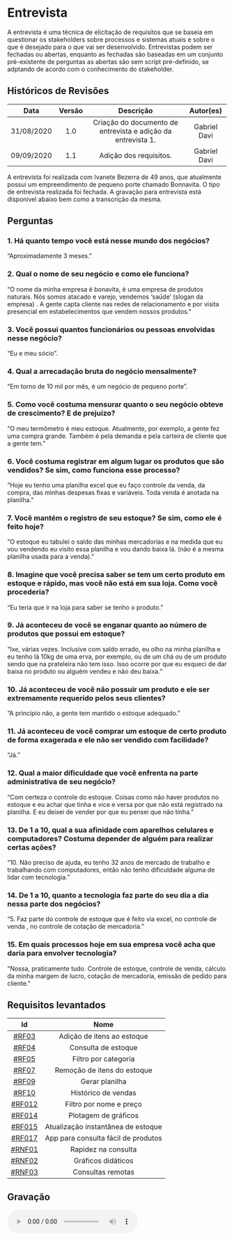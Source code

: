# Entrevista

A entrevista é uma técnica de elicitação de requisitos que se baseia em questionar os stakeholders sobre processos e sistemas atuais e sobre o que é desejado para o que vai ser desenvolvido. Entrevistas podem ser fechadas ou abertas, enquanto as fechadas são baseadas em um conjunto pré-existente de perguntas as abertas são sem script pré-definido, se adptando de acordo com o conhecimento do stakeholder.

## Históricos de Revisões

|    Data    | Versão |                          Descrição                           |  Autor(es)   |
| :--------: | :----: | :----------------------------------------------------------: | :----------: |
| 31/08/2020 |  1.0   | Criação do documento de entrevista e adição da entrevista 1. | Gabriel Davi |
| 09/09/2020 |  1.1   |                    Adição dos requisitos.                    | Gabriel Davi |

A entrevista foi realizada com Ivanete Bezerra de 49 anos, que atualmente possui um empreendimento de pequeno porte chamado Bonnavita. O tipo de entrevista realizada foi fechada. A gravação para entrevista está disponível abaixo bem como a transcrição da mesma.

## Perguntas

### 1. Há quanto tempo você está nesse mundo dos negócios?

“Aproximadamente 3 meses."

### 2. Qual o nome de seu negócio e como ele funciona?

“O nome da minha empresa é bonavita, é uma empresa de produtos naturais. Nós somos atacado e varejo, vendemos ‘saúde’ (slogan da empresa) . A gente capta cliente nas redes de relacionamento e por visita presencial em estabelecimentos que vendem nossos produtos."

### 3. Você possui quantos funcionários ou pessoas envolvidas nesse negócio?

“Eu e meu sócio”.

### 4. Qual a arrecadação bruta do negócio mensalmente?

“Em torno de 10 mil por mês, é um negócio de pequeno porte”.

### 5. Como você costuma mensurar quanto o seu negócio obteve de crescimento? E de prejuízo?

“O meu termômetro é meu estoque. Atualmente, por exemplo, a gente fez uma compra grande. Também é pela demanda e pela carteira de cliente que a gente tem.”

### 6. Você costuma registrar em algum lugar os produtos que são vendidos? Se sim, como funciona esse processo?

“Hoje eu tenho uma planilha excel que eu faço controle da venda, da compra, das minhas despesas fixas e variáveis. Toda venda é anotada na planilha."

### 7. Você mantém o registro de seu estoque? Se sim, como ele é feito hoje?

“O estoque eu tabulei o saldo das minhas mercadorias e na medida que eu vou vendendo eu visito essa planilha e vou dando baixa lá. (não é a mesma planilha usada para a venda).”

### 8. Imagine que você precisa saber se tem um certo produto em estoque e rápido, mas você não está em sua loja. Como você procederia?

“Eu teria que ir na loja para saber se tenho o produto.”

### 9. Já aconteceu de você se enganar quanto ao número de produtos que possui em estoque?

“Ixe, várias vezes. Inclusive com saldo errado, eu olho na minha planilha e eu tenho lá 10kg de uma erva, por exemplo, ou de um chá ou de um produto sendo que na prateleira não tem isso. Isso ocorre por que eu esqueci de dar baixa no produto ou alguém vendeu e não deu baixa.”

### 10. Já aconteceu de você não possuir um produto e ele ser extremamente requerido pelos seus clientes?

“A princípio não, a gente tem mantido o estoque adequado.”

### 11. Já aconteceu de você comprar um estoque de certo produto de forma exagerada e ele não ser vendido com facilidade?

“Já.”

### 12. Qual a maior dificuldade que você enfrenta na parte administrativa de seu negócio?

“Com certeza o controle do estoque. Coisas como não haver produtos no estoque e eu achar que tinha e vice e versa por que não está registrado na planilha. E eu deixei de vender por que eu pensei que não tinha.”

### 13. De 1 a 10, qual a sua afinidade com aparelhos celulares e computadores? Costuma depender de alguém para realizar certas ações?

“10. Não preciso de ajuda, eu tenho 32 anos de mercado de trabalho e trabalhando com computadores, então não tenho dificuldade alguma de lidar com tecnologia.”

### 14. De 1 a 10, quanto a tecnologia faz parte do seu dia a dia nessa parte dos negócios?

“5. Faz parte do controle de estoque que é feito via excel, no controle de venda , no controle de cotação de mercadoria.”

### 15. Em quais processos hoje em sua empresa você acha que daria para envolver tecnologia?

“Nossa, praticamente tudo. Controle de estoque, controle de venda, cálculo da minha margem de lucro, cotação de mercadoria, emissão de pedido para cliente.”

## Requisitos levantados

|                                     Id                                      |                Nome                 |
| :-------------------------------------------------------------------------: | :---------------------------------: |
|    [#RF03](Elicitation/RequisitosElicitados.md?id=requisitos-funcionais)    |     Adição de itens ao estoque      |
|    [#RF04](Elicitation/RequisitosElicitados.md?id=requisitos-funcionais)    |         Consulta de estoque         |
|    [#RF05](Elicitation/RequisitosElicitados.md?id=requisitos-funcionais)    |        Filtro por categoria         |
|    [#RF07](Elicitation/RequisitosElicitados.md?id=requisitos-funcionais)    |     Remoção de itens do estoque     |
|    [#RF09](Elicitation/RequisitosElicitados.md?id=requisitos-funcionais)    |           Gerar planilha            |
|    [#RF10](Elicitation/RequisitosElicitados.md?id=requisitos-funcionais)    |         Histórico de vendas         |
|   [#RF012](Elicitation/RequisitosElicitados.md?id=requisitos-funcionais)    |       Filtro por nome e preço       |
|   [#RF014](Elicitation/RequisitosElicitados.md?id=requisitos-funcionais)    |        Plotagem de gráficos         |
|   [#RF015](Elicitation/RequisitosElicitados.md?id=requisitos-funcionais)    | Atualização instantânea de estoque  |
|   [#RF017](Elicitation/RequisitosElicitados.md?id=requisitos-funcionais)    | App para consulta fácil de produtos |
| [#RNF01](Elicitation/RequisitosElicitados.md?id=requisitos-não-funcionais) |         Rapidez na consulta         |
| [#RNF02](Elicitation/RequisitosElicitados.md?id=requisitos-não-funcionais) |         Gráficos didáticos          |
| [#RNF03](Elicitation/RequisitosElicitados.md?id=requisitos-não-funcionais) |          Consultas remotas          |

## Gravação

<audio controls>
  <source src="https://unbarqdsw.github.io/2020.1_G12_Stock/assets/audios/interview/entrevistaIvanete.m4a" type="audio/mpeg">
</audio>
